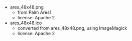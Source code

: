 * ares_48x48.png
  * from Palm Ares1
  * license: Apache 2
* ares_48x48.ico
  * converted from ares_48x48.png, using ImageMagick
  * license: Apache 2

